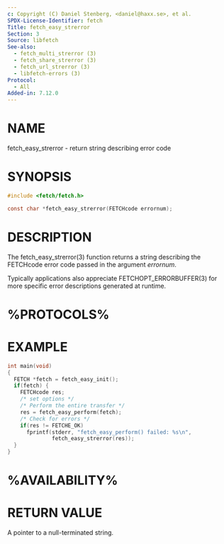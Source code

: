 ```yaml
---
c: Copyright (C) Daniel Stenberg, <daniel@haxx.se>, et al.
SPDX-License-Identifier: fetch
Title: fetch_easy_strerror
Section: 3
Source: libfetch
See-also:
  - fetch_multi_strerror (3)
  - fetch_share_strerror (3)
  - fetch_url_strerror (3)
  - libfetch-errors (3)
Protocol:
  - All
Added-in: 7.12.0
---
```


# NAME

fetch_easy_strerror - return string describing error code

# SYNOPSIS

~~~c
#include <fetch/fetch.h>

const char *fetch_easy_strerror(FETCHcode errornum);
~~~

# DESCRIPTION

The fetch_easy_strerror(3) function returns a string describing the
FETCHcode error code passed in the argument *errornum*.

Typically applications also appreciate FETCHOPT_ERRORBUFFER(3) for more
specific error descriptions generated at runtime.

# %PROTOCOLS%

# EXAMPLE

~~~c
int main(void)
{
  FETCH *fetch = fetch_easy_init();
  if(fetch) {
    FETCHcode res;
    /* set options */
    /* Perform the entire transfer */
    res = fetch_easy_perform(fetch);
    /* Check for errors */
    if(res != FETCHE_OK)
      fprintf(stderr, "fetch_easy_perform() failed: %s\n",
              fetch_easy_strerror(res));
  }
}
~~~

# %AVAILABILITY%

# RETURN VALUE

A pointer to a null-terminated string.
